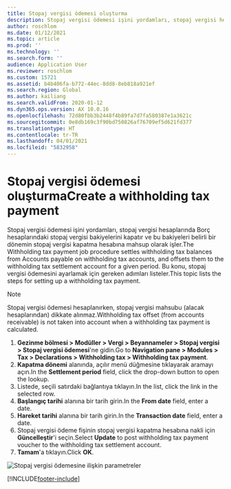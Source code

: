 ```yaml
---
title: Stopaj vergisi ödemesi oluşturma
description: Stopaj vergisi ödemesi işini yordamları, stopaj vergisi hesaplarında Borç hesaplarındaki stopaj vergisi bakiyelerini kapatır ve bu bakiyeleri belirli bir dönemin stopaj vergisi kapatma hesabına mahsup olarak işler. Bu konu, stopaj vergisi ödemesini ayarlamak için gereken adımları listeler.
author: roschlom
ms.date: 01/12/2021
ms.topic: article
ms.prod: ''
ms.technology: ''
ms.search.form: ''
audience: Application User
ms.reviewer: roschlom
ms.custom: 15721
ms.assetid: b4b406fa-b772-44ec-8dd8-8eb818a921ef
ms.search.region: Global
ms.author: kailiang
ms.search.validFrom: 2020-01-12
ms.dyn365.ops.version: AX 10.0.16
ms.openlocfilehash: 72d80fbb3b2448f4b89fa7d7fa580387e1a3621c
ms.sourcegitcommit: 0e8db169c3f90bd750826af76709ef5d621fd377
ms.translationtype: HT
ms.contentlocale: tr-TR
ms.lasthandoff: 04/01/2021
ms.locfileid: "5832958"
---
```

# <a name="create-a-withholding-tax-payment"></a><span data-ttu-id="4c33c-104">Stopaj vergisi ödemesi oluşturma</span><span class="sxs-lookup"><span data-stu-id="4c33c-104">Create a withholding tax payment</span></span>

<span data-ttu-id="4c33c-105">Stopaj vergisi ödemesi işini yordamları, stopaj vergisi hesaplarında Borç hesaplarındaki stopaj vergisi bakiyelerini kapatır ve bu bakiyeleri belirli bir dönemin stopaj vergisi kapatma hesabına mahsup olarak işler.</span><span class="sxs-lookup"><span data-stu-id="4c33c-105">The Withholding tax payment job procedure settles withholding tax balances from Accounts payable on withholding tax accounts, and offsets them to the withholding tax settlement account for a given period.</span></span> <span data-ttu-id="4c33c-106">Bu konu, stopaj vergisi ödemesini ayarlamak için gereken adımları listeler.</span><span class="sxs-lookup"><span data-stu-id="4c33c-106">This topic lists the steps for setting up a withholding tax payment.</span></span>

> [!NOTE] 
> <span data-ttu-id="4c33c-107">Stopaj vergisi ödemesi hesaplanırken, stopaj vergisi mahsubu (alacak hesaplarından) dikkate alınmaz.</span><span class="sxs-lookup"><span data-stu-id="4c33c-107">Withholding tax offset (from accounts receivable) is not taken into account when a withholding tax payment is calculated.</span></span>

1. <span data-ttu-id="4c33c-108">**Gezinme bölmesi > Modüller > Vergi > Beyannameler > Stopaj vergisi > Stopaj vergisi ödemesi**'ne gidin.</span><span class="sxs-lookup"><span data-stu-id="4c33c-108">Go to **Navigation pane > Modules > Tax > Declarations > Withholding tax > Withholding tax payment**.</span></span>
2. <span data-ttu-id="4c33c-109">**Kapatma dönemi** alanında, açılır menü düğmesine tıklayarak aramayı açın.</span><span class="sxs-lookup"><span data-stu-id="4c33c-109">In the **Settlement period** field, click the drop-down button to open the lookup.</span></span>
3. <span data-ttu-id="4c33c-110">Listede, seçili satırdaki bağlantıya tıklayın.</span><span class="sxs-lookup"><span data-stu-id="4c33c-110">In the list, click the link in the selected row.</span></span>
4. <span data-ttu-id="4c33c-111">**Başlangıç tarihi** alanına bir tarih girin.</span><span class="sxs-lookup"><span data-stu-id="4c33c-111">In the **From date** field, enter a date.</span></span>
5. <span data-ttu-id="4c33c-112">**Hareket tarihi** alanına bir tarih girin.</span><span class="sxs-lookup"><span data-stu-id="4c33c-112">In the **Transaction date** field, enter a date.</span></span>
6. <span data-ttu-id="4c33c-113">Stopaj vergisi ödeme fişinin stopaj vergisi kapatma hesabına nakli için **Güncelleştir**'i seçin.</span><span class="sxs-lookup"><span data-stu-id="4c33c-113">Select **Update** to post withholding tax payment voucher to the withholding tax settlement account.</span></span>
7. <span data-ttu-id="4c33c-114">**Tamam**'a tıklayın.</span><span class="sxs-lookup"><span data-stu-id="4c33c-114">Click **OK**.</span></span>

![Stopaj vergisi ödemesine ilişkin parametreler](media/withholding-tax-payment.png)


[!INCLUDE[footer-include](../../includes/footer-banner.md)]